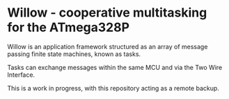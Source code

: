 Willow - cooperative multitasking for the ATmega328P
=

Willow is an application framework structured as an array of message passing
finite state machines, known as tasks.

Tasks can exchange messages within the same MCU and via the Two Wire Interface.

This is a work in progress, with this repository acting as a remote backup.
